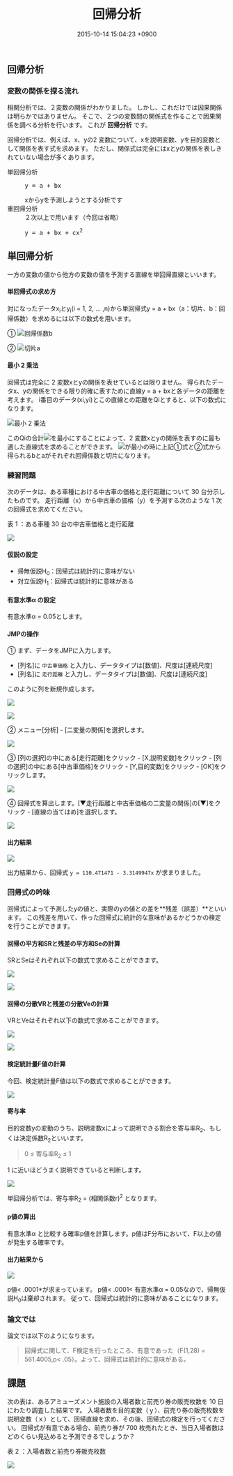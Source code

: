 ﻿---
layout: page
title: 回帰分析
date: 2015-10-14 15:04:23 +0900
purposes:
    - 2つの変数の関係を表す式を学ぶ
    - 回帰分析を用いて、実際に回帰式を求めてみる
---


回帰分析
--------

### 変数の関係を探る流れ

相関分析では、２変数の関係がわかりました。
しかし、これだけでは因果関係は明らかではありません。
そこで、２つの変数間の関係式を作ることで因果関係を調べる分析を行います。
これが **回帰分析** です。

回帰分析では、例えば、x、yの2 変数について、xを説明変数、yを目的変数として関係を表す式を求めます。
ただし、関係式は完全にはxとyの関係を表しきれていない場合が多くあります。

<dl>
<dt>単回帰分析</dt>
<dd><pre>y = a + bx</pre>xからyを予測しようとする分析です</dd>
<dt>重回帰分析</dt>
<dd>２次以上で用います（今回は省略）<pre>y = a + bx + cx<sup>2</sup></pre></dd>
</dl>


単回帰分析
----------

一方の変数の値から他方の変数の値を予測する直線を単回帰直線といいます。

#### 単回帰式の求め方

対になったデータx<sub>i</sub>とy<sub>i</sub>(i = 1, 2, &hellip; ,n)から単回帰式y = a + bx（a：切片、b：回帰係数）を求めるには以下の数式を用います。

&#9312; ![回帰係数b](./pic/07_02b.png)

&#9313; ![切片a](./pic/07_03a.png)

#### 最小 2 乗法

回帰式は完全に 2 変数xとyの関係を表せているとは限りません。
得られたデータx、yの関係をできる限り的確に表すために直線y = a + bxと各データの距離を考えます。
i番目のデータ(xi,yi)とこの直線との距離をQiとすると、以下の数式になります。

![最小 2 乗法](./pic/07_04q.png)

このQiの合計![](./pic/07_05q.png)を最小にすることによって、2 変数xとyの関係を表すのに最も適した直線式を求めることができます。
![](./pic/07_05q.png)が最小の時に上記①式と②式から得られるbとaがそれぞれ回帰係数と切片になります。


### 練習問題

次のデータは、ある車種における中古車の価格と走行距離について 30 台分示したものです。
走行距離（x）から中古車の価格（y）を予測する次のような 1 次の回帰式を求めてください。

表 1 ：ある車種 30 台の中古車価格と走行距離

![](./pic/07_06exQ.png)

#### 仮説の設定

* 帰無仮説H<sub>0</sub>：回帰式は統計的に意味がない
* 対立仮説H<sub>1</sub>：回帰式は統計的に意味がある

#### 有意水準&alpha; の設定

有意水準&alpha; = 0.05とします。

#### JMPの操作

&#9312; まず、データをJMPに入力します。

- [列名]に `中古車価格` と入力し、データタイプは[数値]、尺度は[連続尺度]
- [列名]に `走行距離` と入力し、データタイプは[数値]、尺度は[連続尺度]

このように列を新規作成します。

![](./pic/07_07newline.png)

![](./pic/07_08input.png)

&#9313; メニュー[分析] - [二変量の関係]を選択します。

![](./pic/07_09analysis.png)

&#9314; [列の選択]の中にある[走行距離]をクリック - [X,説明変数]をクリック - [列の選択]の中にある[中古車価格]をクリック - [Y,目的変数]をクリック - [OK]をクリックします。

![](./pic/07_10analysis.png)

&#9315; 回帰式を算出します。[▼走行距離と中古車価格の二変量の関係]の[▼]をクリック - [直線の当てはめ]を選択します。

![](./pic/07_11analysis.png)

#### 出力結果

![](./pic/07_12analysis.png)

出力結果から、回帰式 `y = 110.471471 - 3.3149947x` が求まりました。

### 回帰式の吟味

回帰式によって予測したyの値と、実際のyの値との差を**残差（誤差）**といいます。
この残差を用いて、作った回帰式に統計的な意味があるかどうかの検定を行うことができます。

#### 回帰の平方和SRと残差の平方和Seの計算

SRとSeはそれぞれ以下の数式で求めることができます。

![](./pic/07_13sr.png)

![](./pic/07_14se.png)

#### 回帰の分散VRと残差の分散Veの計算

VRとVeはそれぞれ以下の数式で求めることができます。

![](./pic/07_15vr.png)

![](./pic/07_16ve.png)

#### 検定統計量F値の計算

今回、検定統計量F値は以下の数式で求めることができます。

![](./pic/07_17f.png)

#### 寄与率

目的変数yの変動のうち、説明変数xによって説明できる割合を寄与率R<sub>2</sub>、もしくは決定係数R<sub>2</sub>といいます。

>   0 &le; 寄与率R<sub>2</sub> &le; 1

1 に近いほどうまく説明できていると判断します。

![](./pic/07_18r.png)

単回帰分析では、寄与率R<sub>2</sub> = (相関係数r)<sup>2</sup> となります。

#### p値の算出

有意水準&alpha; と比較する確率p値を計算します。p値はF分布において、F以上の値が発生する確率です。

#### 出力結果から

![](./pic/07_19analysis.png)

p値&lt; .0001*が求まっています。
p値&lt; .0001&lt; 有意水準&alpha; = 0.05なので、帰無仮説H<sub>0</sub>は棄却されます。
従って、回帰式は統計的に意味があることになります。

### 論文では

論文では以下のようになります。

> 回帰式に関して、F検定を行ったところ、有意であった（F(1,28) = 561.4005,p&lt; .05）。よって、回帰式は統計的に意味がある。


課題
----

次の表は、あるアミューズメント施設の入場者数と前売り券の販売枚数を 10 日にわたり調査した結果です。
入場者数を目的変数（ｙ）、前売り券の販売枚数を説明変数（ｘ）として、回帰直線を求め、その後、回帰式の検定を行ってください。
回帰式が有意である場合、前売り券が 700 枚売れたとき、当日入場者数はどのくらい見込めると予測できるでしょうか？

表 2 ：入場者数と前売り券販売枚数

![](./pic/07_20Q.png)
